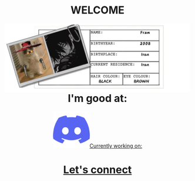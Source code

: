 <h1 align="center">WELCOME</h1>
<img src='https://raw.githubusercontent.com/Fr-zm/Fr-zm/refs/heads/main/readme/header.png' align="left">
 <h1 align="center">I'm good at:</h1>
 <p align="center"><a href="https://discord.com/users/frzm"><img src="https://raw.githubusercontent.com/Fr-zm/Fr-zm/refs/heads/main/readme/discord.png" width="100px'></a></p>
<h1 align="center">Currently working on:</h1>
<h1 align="center">Let's connect</h1>
